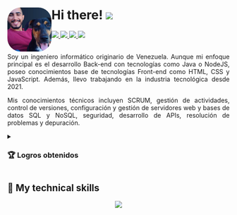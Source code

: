 <h1>
  <img align="left" style="height: 100px; width: 100px; border-radius: 30%;" src="https://github.com/Dev-Alejo/Dev-Alejo/blob/main/Photo.webp" />
  Hi there!
  <img src="https://media.giphy.com/media/hvRJCLFzcasrR4ia7z/giphy.gif" width="35">
</h1>

<div>
  <a id="linkedin" href="https://www.linkedin.com/in/alejandro-diaz-444746252/" target="_blank" rel="noopener noreferrer">
    <img src="https://img.shields.io/badge/LinkedIn-0077B5?style=for-the-badge&logo=linkedin&logoColor=white"/>
  </a>
  <a id="Upwork" href="https://www.upwork.com/freelancers/~01e4b6d2ea837099b7" target="_blank" rel="noopener noreferrer">
    <img src="https://img.shields.io/badge/UpWork-6FDA44?style=for-the-badge&logo=Upwork&logoColor=white"/>
  </a>
  <a id="Gmail" href="">
    <img src="https://img.shields.io/badge/Gmail-D14836?style=for-the-badge&logo=gmail&logoColor=white"/>
  </a>
  <a id="Platzi" href="">
    <img src="https://img.shields.io/badge/Platzi-00C300?style=for-the-badge&logo=platzi&logoColor=white"/>
  </a>
</div>

  <br>

<div style="text-align: justify;">
  <p>
  Soy un ingeniero informático originario de Venezuela. Aunque mi enfoque principal es el desarrollo Back-end con tecnologías como Java o NodeJS, poseo conocimientos base de tecnologías Front-end como HTML, CSS y JavaScript. Además, llevo trabajando en la industria tecnológica desde 2021.

  Mis conocimientos técnicos incluyen SCRUM, gestión de actividades, control de versiones, configuración y gestión de servidores web y bases de datos SQL y NoSQL, seguridad, desarrollo de APIs, resolución de problemas y depuración.
  </p>
  
  <details>
    <summary><h3>🏆 Logros obtenidos</h3></summary>
    <ul>
      <li>SEReports - Automatización de procesos llevando a una mejora significativa en la eficiencia y productividad de la empresa.</li>
    </ul>
  </details>
</div>

<h2>💼 My technical skills</h2>
  <p align="center">
    <a href="https://skillicons.dev">
      <img src="https://skillicons.dev/icons?i=vscode,idea,postman,bash,git,github,html,css,bootstrap,js,nodejs,express,java,spring,maven,gradle,hibernate,mysql,postgres,mongodb&theme=dark" />
    </a>
  </p>


